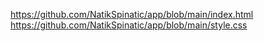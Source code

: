 https://github.com/NatikSpinatic/app/blob/main/index.html
https://github.com/NatikSpinatic/app/blob/main/style.css
